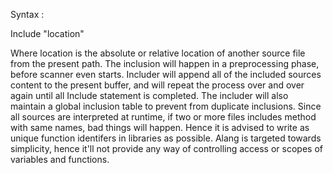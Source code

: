 Syntax :

Include "location"

Where location is the absolute or relative location of another source file from the present path.
The inclusion will happen in a preprocessing phase, before scanner even starts. Includer will append all of the included sources content to the present buffer, and will repeat the process over and over again until all Include statement is completed. The includer will also maintain a global inclusion table to prevent from duplicate inclusions. Since all sources are interpreted at runtime, if two or more files includes method with same names, bad things will happen. Hence it is advised to write as unique function identifers in libraries as possible. Alang is targeted towards simplicity, hence it'll not provide any way of controlling access or scopes of variables and functions.
